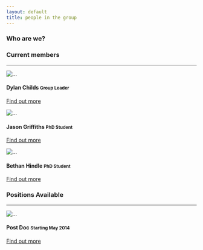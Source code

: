 ```yaml
---
layout: default
title: people in the group
---
```


<div class="col-sm-3 col-md-3">
  <h3 class>Who are we?</h3>
  <span data-lorem="5s"></span>
</div>

<div class="col-sm-9 col-md-9">
<h3>Current members</h3>
<hr>
<div class="thumbnail right-caption">
  <img data-src="holder.js/160x160" alt="..." class="img-circle">
  <div class="caption">
    <h4>Dylan Childs <small>Group Leader</small></h4>
    <p><span data-lorem="4s"></span><a href="#"> Find out more</a></p>
  </div>
</div>
<div class="thumbnail right-caption">
  <img data-src="holder.js/160x160" alt="..." class="img-circle">
  <div class="caption">
    <h4>Jason Griffiths <small>PhD Student</small></h4>
    <p><span data-lorem="4s"></span><a href="#"> Find out more</a></p>
  </div>
</div>
<div class="thumbnail right-caption">
  <img data-src="holder.js/160x160" alt="..." class="img-circle">
  <div class="caption">
    <h4>Bethan Hindle <small>PhD Student</small></h4>
    <p><span data-lorem="4s"></span><a href="#"> Find out more</a></p>
  </div>
</div>
<h3>Positions Available</h3>
<hr>
<div class="thumbnail right-caption">
  <img data-src="holder.js/160x160" alt="..." class="img-circle">
  <div class="caption">
    <h4>Post Doc <small>Starting May 2014</small></h4>
    <p><span data-lorem="4s"></span><a href="#"> Find out more</a></p>
  </div>
</div>
</div>
